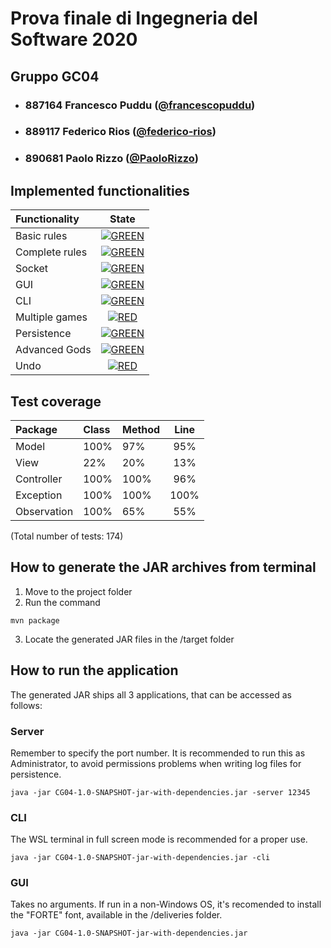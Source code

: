 # Prova finale di Ingegneria del Software 2020
## Gruppo GC04

- ### 887164 Francesco Puddu ([@francescopuddu](https://github.com/francescopuddu))
- ### 889117 Federico Rios ([@federico-rios](https://github.com/federico-rios))
- ### 890681 Paolo Rizzo ([@PaoloRizzo](https://github.com/PaoloRizzo))



## Implemented functionalities 

| Functionality | State |
|:-----------------------|:------------------------------------:|
| Basic rules | [![GREEN](https://placehold.it/15/44bb44/44bb44)](#) |
| Complete rules | [![GREEN](https://placehold.it/15/44bb44/44bb44)](#) |
| Socket | [![GREEN](https://placehold.it/15/44bb44/44bb44)](#) |
| GUI | [![GREEN](https://placehold.it/15/44bb44/44bb44)](#) |
| CLI | [![GREEN](https://placehold.it/15/44bb44/44bb44)](#) |
| Multiple games | [![RED](https://placehold.it/15/f03c15/f03c15)](#) |
| Persistence | [![GREEN](https://placehold.it/15/44bb44/44bb44)](#) |
| Advanced Gods | [![GREEN](https://placehold.it/15/44bb44/44bb44)](#) |
| Undo | [![RED](https://placehold.it/15/f03c15/f03c15)](#) |



## Test coverage 

| Package | Class | Method | Line |
|:-----------------------|:------------------------------------|:-----------------------|:------------------------------------:|
| Model | 100% | 97% | 95% |
| View | 22% | 20% | 13% |
| Controller | 100% | 100% | 96% |
| Exception | 100% | 100% | 100% |
| Observation | 100% | 65% | 55% |

(Total number of tests: 174)



## How to generate the JAR archives from terminal
1. Move to the project folder
2. Run the command 
```
mvn package 
```
3. Locate the generated JAR files in the /target folder



## How to run the application
The generated JAR ships all 3 applications, that can be accessed as follows:

### Server
Remember to specify the port number. 
It is recommended to run this as Administrator, to avoid permissions problems when writing log files for persistence. 
```
java -jar CG04-1.0-SNAPSHOT-jar-with-dependencies.jar -server 12345
```
### CLI
The WSL terminal in full screen mode is recommended for a proper use. 
```
java -jar CG04-1.0-SNAPSHOT-jar-with-dependencies.jar -cli
```
### GUI
Takes no arguments. 
If run in a non-Windows OS, it's recomended to install the "FORTE" font, available in the /deliveries folder.  
```
java -jar CG04-1.0-SNAPSHOT-jar-with-dependencies.jar 
```
